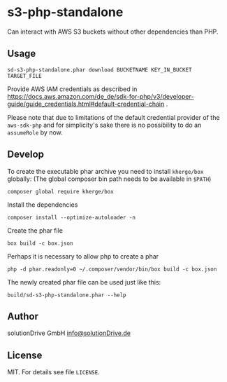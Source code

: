 s3-php-standalone
=================

Can interact with AWS S3 buckets without other dependencies than PHP.


Usage
-----

    sd-s3-php-standalone.phar download BUCKETNAME KEY_IN_BUCKET TARGET_FILE

Provide AWS IAM credentials as described in
https://docs.aws.amazon.com/de_de/sdk-for-php/v3/developer-guide/guide_credentials.html#default-credential-chain .

Please note that due to limitations of the default credential provider of the `aws-sdk-php` 
and for simplicity's sake there is no possibility to do an `assumeRole` by now.


Develop
-------

To create the executable phar archive you need to install `kherge/box` globally:
(The global composer bin path needs to be available in `$PATH`)

    composer global require kherge/box

Install the dependencies

    composer install --optimize-autoloader -n

Create the phar file

    box build -c box.json
    
Perhaps it is necessary to allow php to create a phar

    php -d phar.readonly=0 ~/.composer/vendor/bin/box build -c box.json

The newly created phar file can be used just like this:

    build/sd-s3-php-standalone.phar --help


Author
------

solutionDrive GmbH
info@solutionDrive.de


License
-------

MIT. For details see file `LICENSE`.
